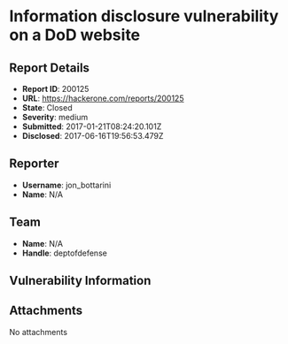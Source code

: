 # Information disclosure vulnerability on a DoD website

## Report Details
- **Report ID**: 200125
- **URL**: https://hackerone.com/reports/200125
- **State**: Closed
- **Severity**: medium
- **Submitted**: 2017-01-21T08:24:20.101Z
- **Disclosed**: 2017-06-16T19:56:53.479Z

## Reporter
- **Username**: jon_bottarini
- **Name**: N/A

## Team
- **Name**: N/A
- **Handle**: deptofdefense

## Vulnerability Information


## Attachments
No attachments
